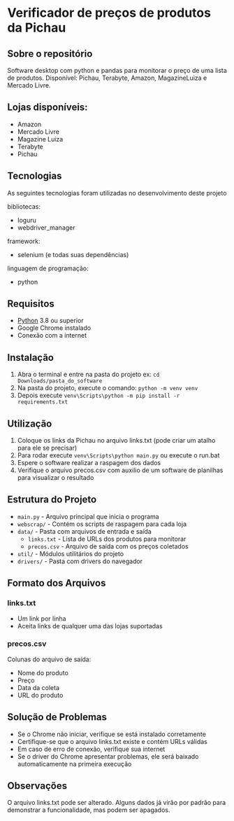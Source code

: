# Verificador de preços de produtos da Pichau
## Sobre o repositório
Software desktop com python e pandas para monitorar o preço de uma lista de produtos. Disponível: Pichau, Terabyte, Amazon, MagazineLuiza e Mercado Livre.

## Lojas disponíveis:
- Amazon
- Mercado Livre
- Magazine Luiza
- Terabyte
- Pichau

## Tecnologias
As seguintes tecnologias foram utilizadas no desenvolvimento deste projeto

bibliotecas:
- loguru
- webdriver_manager

framework:
- selenium (e todas suas dependências)

linguagem de programação:
- python

## Requisitos
- [Python](https://www.python.org/downloads/) 3.8 ou superior
- Google Chrome instalado
- Conexão com a internet

## Instalação
1. Abra o terminal e entre na pasta do projeto ex: ```cd Downloads/pasta_do_software```
2. Na pasta do projeto, execute o comando: ```python -m venv venv```
3. Depois execute ```venv\Scripts\python -m pip install -r requirements.txt```

## Utilização
1. Coloque os links da Pichau no arquivo links.txt (pode criar um atalho para ele se precisar)
2. Para rodar execute ```venv\Scripts\python main.py``` ou execute o run.bat
3. Espere o software realizar a raspagem dos dados
4. Verifique o arquivo precos.csv com auxilio de um software de planilhas para visualizar o resultado

## Estrutura do Projeto
- `main.py` - Arquivo principal que inicia o programa
- `webscrap/` - Contém os scripts de raspagem para cada loja
- `data/` - Pasta com arquivos de entrada e saída
  - `links.txt` - Lista de URLs dos produtos para monitorar
  - `precos.csv` - Arquivo de saída com os preços coletados
- `util/` - Módulos utilitários do projeto
- `drivers/` - Pasta com drivers do navegador

## Formato dos Arquivos
### links.txt
- Um link por linha
- Aceita links de qualquer uma das lojas suportadas

### precos.csv
Colunas do arquivo de saída:
- Nome do produto
- Preço
- Data da coleta
- URL do produto

## Solução de Problemas
- Se o Chrome não iniciar, verifique se está instalado corretamente
- Certifique-se que o arquivo links.txt existe e contém URLs válidas
- Em caso de erro de conexão, verifique sua internet
- Se o driver do Chrome apresentar problemas, ele será baixado automaticamente na primeira execução

## Observações
O arquivo links.txt pode ser alterado. Alguns dados já virão por padrão para demonstrar a funcionalidade, mas podem ser apagados.
